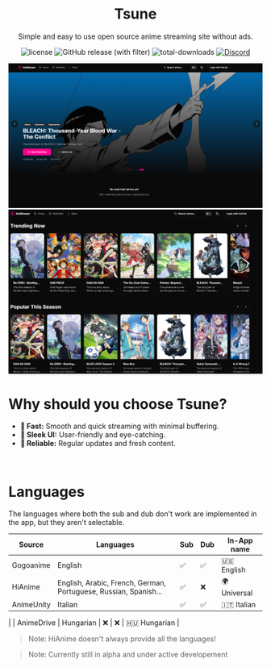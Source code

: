 <p align="center">
    <h1 align="center">Tsune</h1>
</p>

<p align="center">Simple and easy to use open source anime streaming site without ads.</p>

<p align="center">
    <img alt="license" src="https://img.shields.io/github/license/aleganza/akuse"> 
    <img alt="GitHub release (with filter)" src="https://img.shields.io/github/v/release/akuse-app/akuse">
    <img alt="total-downloads" src="https://img.shields.io/github/downloads/aleganza/akuse/total">
    <a href="https://discord.gg/?">
        <img alt="Discord" src="https://img.shields.io/discord/1163970236224118796?style=flat&label=discord&logo=discord&color=%235567E3">
    </a>
</p>



<img title="img" alt="img" src="./assets/Splash.png">
<img title="img" alt="img" src="./assets/Splash 2.png">

<br/>

# Why should you choose Tsune?

- **🚀 Fast:** Smooth and quick streaming with minimal buffering.
- **🎨 Sleek UI:** User-friendly and eye-catching.
- **🔄 Reliable:** Regular updates and fresh content.

<br/>

# Languages

The languages where both the sub and dub don't work are implemented in the app, but they aren't selectable.

| Source     | Languages                                                        | Sub  | Dub | In-App name |
| ---------- | ---------------------------------------------------------------- | ---  | ----| ---------   |
| Gogoanime  | English                                                          | ✅   | ✅   | 🇺🇸 English     |
| HiAnime    | English, Arabic, French, German, Portuguese, Russian, Spanish... | ✅   | ❌   | 🌍 Universal   |
| AnimeUnity | Italian                                                          | ✅   | ✅   | 🇮🇹 Italian     |
|
| AnimeDrive | Hungarian                                                        | ❌   | ❌   | 🇭🇺 Hungarian   |

> Note: HiAnime doesn't always provide all the languages!

> Note: Currently still in alpha and under active developement